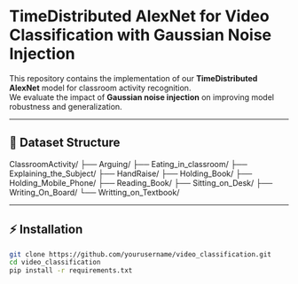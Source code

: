 # TimeDistributed AlexNet for Video Classification with Gaussian Noise Injection

This repository contains the implementation of our **TimeDistributed AlexNet** model for classroom activity recognition.  
We evaluate the impact of **Gaussian noise injection** on improving model robustness and generalization.

---

## 📂 Dataset Structure
ClassroomActivity/
├── Arguing/
├── Eating_in_classroom/
├── Explaining_the_Subject/
├── HandRaise/
├── Holding_Book/
├── Holding_Mobile_Phone/
├── Reading_Book/
├── Sitting_on_Desk/
├── Writing_On_Board/
└── Writting_on_Textbook/


---

## ⚡ Installation
```bash
git clone https://github.com/yourusername/video_classification.git
cd video_classification
pip install -r requirements.txt

